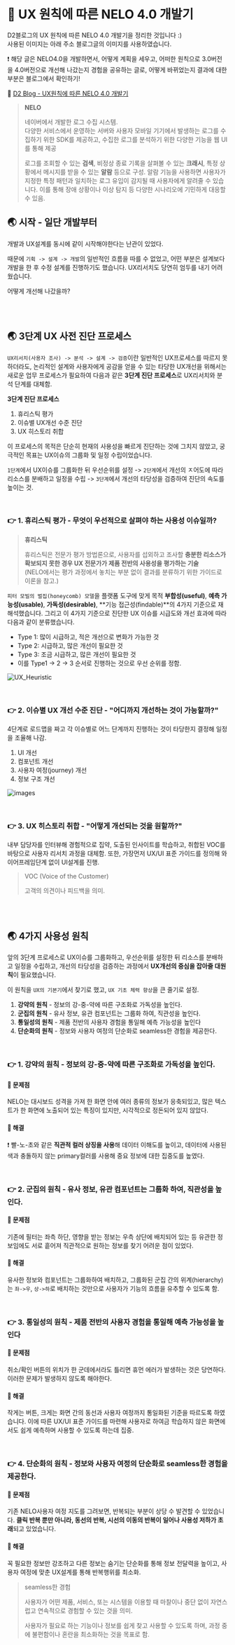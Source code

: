 # 🐳 UX 원칙에 따른 NELO 4.0 개발기

D2블로그의 UX 원칙에 따른 NELO 4.0 개발기을 정리한 것입니다 :) <br/>사용된 이미지는 아래 주소 블로그글의 이미지를 사용하였습니다.

❗ 해당 글은 NELO4.0을 개발하면서, 어떻게 계획을 세우고, 어떠한 원칙으로 3.0버전을 4.0버전으로 개선해 나갔는지 경험을 공유하는 글로, 어떻게 바뀌었는지 결과에 대한 부분은 블로그에서 확인하기!

📘 [D2 Blog - UX원칙에 따른 NELO 4.0 개발기](https://d2.naver.com/helloworld/2461452)

> **NELO**
>
> 네이버에서 개발한 로그 수집 시스템. <br/>다양한 서비스에서 운영하는 서버와 사용자 모바일 기기에서 발생하는 로그를 수집하기 위한 SDK를 제공하고, 수집한 로그를 분석하기 위한 다양한 기능을 웹 UI를 통해 제공
>
> 로그를 조회할 수 있는 **검색**, 비정상 종료 기록을 살펴볼 수 있는 **크래시**, 특정 상황에서 메시지를 받을 수 있는 **알람** 등으로 구성. 알람 기능을 사용하면 사용자가 지정한 특정 패턴과 일치하는 로그 유입이 감지될 때 사용자에게 알려줄 수 있습니다. 이를 통해 장애 상황이나 이상 탐지 등 다양한 시나리오에 기민하게 대응할 수 있음.



## 🌏 시작 - 일단 개발부터

개발과 UX설계를 동시에 같이 시작해야한다는 난관이 있었다.

때문에 `기획 -> 설계 -> 개발`의 일반적인 흐름을 따를 수 없었고, 어떤 부분은 설계보다 개발을 한 후 수정 설계를 진행하기도 했습니다. UX리서치도 당연히 엄두를 내기 어려웠습니다.

어떻게 개선해 나갔을까?

<br/><br/>

## 🌏 3단계 UX 사전 진단 프로세스

`UX리서치(사용자 조사) -> 분석 -> 설계 -> 검증`이란 일반적인 UX프로세스를 따르지 못하더라도, 논리적인 설계와 사용자에게 공감을 얻을 수 있는 타당한 UX개선을 위해서는 새로운 업무 프로세스가 필요하여 다음과 같은 **3단계 진단 프로세스**로 UX리서치와 분석 단계를 대체함.

**3단계 진단 프로세스**

1. 휴리스틱 평가
2. 이슈별 UX개선 수준 진단
3. UX 히스토리 취합

이 프로세스의 목적은 단순히 현재의 사용성을 빠르게 진단하는 것에 그치지 않았고, 궁극적인 목표는 UX이슈의 그룹화 및 일정 수립이었습니다.

`1단계`에서 UX이슈를 그룹화한 뒤 우선순위를 설정 -> `2단계`에서 개선의 ㅈ어도에 따라 리소스를 분배하고 일정을 수립 -> `3단계`에서 개선의 타당성을 검증하여 진단의 속도를 높이는 것.

<br/>

### 👉 1. 휴리스틱 평가 - 무엇이 우선적으로 살펴야 하는 사용성 이슈일까?

> **휴리스틱**
>
> 휴리스틱은 전문가 평가 방법론으로, 사용자를 섭외하고 조사할 **충분한 리소스가 확보되지 못한 경우 UX 전문가가 제품 전반의 사용성을 평가하는 기술**<br/>(NELO에서는 평가 과정에서 놓치는 부분 없이 결과를 분류하기 위한 가이드로 이론을 참고.)

`피터 모빌의 벌집(honeycomb) 모델`을 플랫폼 도구에 맞게 목적 **부합성(useful)**, **예측 가능성(usable)**, **가독성(desirable)**, **기능 접근성(findable)**의 4가지 기준으로 재해석했습니다. 그리고 이 4가지 기준으로 진단한 UX 이슈를 시급도와 개선 효과에 따라 다음과 같이 분류했습니다.

- Type 1: 많이 시급하고, 적은 개선으로 변화가 가능한 것
- Type 2: 시급하고, 많은 개선이 필요한 것
- Type 3: 조금 시급하고, 많은 개선이 필요한 것
- 이를 Type1 -> 2 -> 3 순서로 진행하는 것으로 우선 순위를 정함.

![UX_Heuristic](./images/UX_Heuristic.jpg)

<br/>

### 👉 2. 이슈별 UX 개선 수준 진단 - "어디까지 개선하는 것이 가능할까?"

4단계로 로드맵을 짜고 각 이슈별로 어느 단계까지 진행하는 것이 타당한지 결정해 일정을 조율해 나감.

1. UI 개선
2. 컴포넌트 개선
3. 사용자 여정(journey) 개선
4. 정보 구조 개선

![images](./images/UX_개선단계.jpg)

<br/>

### 👉 3. UX 히스토리 취합 - "어떻게 개선되는 것을 원할까?"

내부 담당자를 인터뷰해 경험적으로 집약, 도출된 인사이트를 학습하고, 취합된 VOC를 바탕으로 사용자 리서치 과정을 대체함. 또한, 가장먼저 UX/UI 표준 가이드를 정의해 와이어프레임단계 없이 UI설계를 진행.

> VOC (Voice of the Customer)
>
> 고객의 의견이나 피드백을 의미.

<br/><br/>

## 🌏 4가지 사용성 원칙

앞의 3단계 프로세스로 UX이슈를 그룹화하고, 우선순위를 설정한 뒤 리소스를 분배하고 일정을 수립하고, 개선의 타당성을 검증하는 과정에서 **UX개선의 중심을 잡아줄 대원칙**이 필요했습니다.

이 원칙을 `UX의 기본기`에서 찾기로 했고, `UX 기초 체력 향상`을 큰 줄기로 설정.

1. **강약의 원칙** - 정보의 강-중-약에 따른 구조화로 가독성을 높인다.
2. **군집의 원칙** - 유사 정보, 유관 컴포넌트는 그룹화 하여, 직관성을 높인다.
3. **통일성의 원칙** - 제품 전반의 사용자 경험을 통일해 예측 가능성을 높인다
4. **단순화의 원칙** - 정보와 사용자 여정의 단순화로 seamless한 경험을 제공한다.

<br/>

### 👉 1. 강약의 원칙 - 정보의 강-중-약에 따른 구조화로 가독성을 높인다.

#### 🔸 문제점

NELO는 대시보드 성격을 가져 한 화면 안에 여러 종류의 정보가 응축되있고, 많은 텍스트가 한 화면에 노출되어 있는 특징이 있지만, 시각적으로 정돈되어 있지 않았다.

#### 🔸 해결

❗ 빨-노-초와 같은 **직관적 컬러 상징을 사용**해 데이터 이해도를 높이고, 데이터에 사용된 색과 충돌하지 않는 primary컬러를 사용해 중요 정보에 대한 집중도를 높였다.

<br/>

### 👉 2. 군집의 원칙 - 유사 정보, 유관 컴포넌트는 그룹화 하여, 직관성을 높인다.

#### 🔸 문제점

기존에 필터는 좌측 하단, 영향을 받는 정보는 우측 상단에 배치되어 있는 등 유관한 정보임에도 서로 흩어져 직관적으로 원하는 정보를 찾기 어려운 점이 있었다.

#### 🔸 해결

유사한 정보와 컴포넌트는 그룹화하여 배치하고, 그룹화된 군집 간의 위계(hierarchy)는 `좌->우`, `상->하`로 배치하는 것만으로 사용자가 기능의 흐름을 유추할 수 있도록 함.

<br/>

### 👉 3. 통일성의 원칙 - 제품 전반의 사용자 경험을 통일해 예측 가능성을 높인다

#### 🔸 문제점

취소/확인 버튼의 위치가 한 군데에서라도 틀리면 휴먼 에러가 발생하는 것은 당연하다. 이러한 문제가 발생하지 않도록 해야한다.

#### 🔸 해결

작게는 버튼, 크게는 화면 간의 동선과 사용자 여정까지 통일화된 기준을 따르도록 하였습니다. 이에 따른 UX/UI 표준 가이드를 마련해 사용자로 하여금 학습하지 않은 화면에서도 쉽게 예측하며 사용할 수 있도록 하는데 집중.

<br/>

### 👉 4. 단순화의 원칙 - 정보와 사용자 여정의 단순화로 seamless한 경험을 제공한다.

#### 🔸 문제점

기존 NELO사용자 여정 지도를 그려보면, 반복되는 부분이 상당 수 발견할 수 있었습니다. **클릭 반복 뿐만 아니라, 동선의 반복, 시선의 이동의 반복이 일어나 사용성 저하가 초래**되고 있었습니다.

#### 🔸 해결

꼭 필요한 정보만 강조하고 다른 정보는 숨기는 단순화를 통해 정보 전달력을 높이고, 사용자 여정에 맞춘 UX설계를 통해 반복행위를 최소화.

> seamless한 경험
>
> 사용자가 어떤 제품, 서비스, 또는 시스템을 이용할 때 마찰이나 중단 없이 자연스럽고 연속적으로 경험할 수 있는 것을 의미.
>
> 사용자가 필요로 하는 기능이나 정보를 쉽게 찾고 사용할 수 있도록 하며, 과정 중에 불편함이나 혼란을 최소화하는 것을 목표로 함.